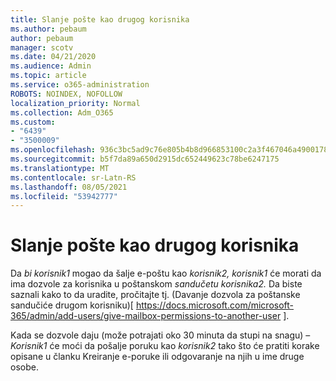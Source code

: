 ```yaml
---
title: Slanje pošte kao drugog korisnika
ms.author: pebaum
author: pebaum
manager: scotv
ms.date: 04/21/2020
ms.audience: Admin
ms.topic: article
ms.service: o365-administration
ROBOTS: NOINDEX, NOFOLLOW
localization_priority: Normal
ms.collection: Adm_O365
ms.custom:
- "6439"
- "3500009"
ms.openlocfilehash: 936c3bc5ad9c76e805b4b8d966853100c2a3f467046a490017813b011ef9b600
ms.sourcegitcommit: b5f7da89a650d2915dc652449623c78be6247175
ms.translationtype: MT
ms.contentlocale: sr-Latn-RS
ms.lasthandoff: 08/05/2021
ms.locfileid: "53942777"
---
```

# <a name="sending-mail-as-another-user"></a>Slanje pošte kao drugog korisnika

Da *bi korisnik1* mogao da šalje e-poštu kao *korisnik2,* *korisnik1* će morati da ima dozvole za korisnika u poštanskom *sandučetu korisnika2.* Da biste saznali kako to da uradite, pročitajte tj. (Davanje dozvola za poštanske sandučiće drugom korisniku)[ https://docs.microsoft.com/microsoft-365/admin/add-users/give-mailbox-permissions-to-another-user ].

Kada se dozvole daju (može potrajati oko 30 minuta da stupi na snagu) – *Korisnik1* će moći da pošalje poruku kao *korisnik2* tako što će pratiti korake opisane u članku Kreiranje e-poruke ili odgovaranje na njih u ime druge osobe.
